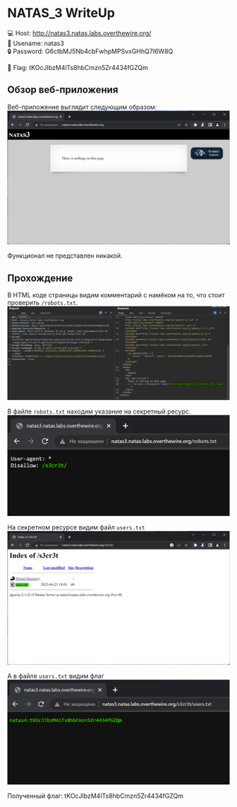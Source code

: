 # NATAS_3 WriteUp
:computer: Host: <http://natas3.natas.labs.overthewire.org/>  
:bust_in_silhouette: Usename: natas3  
:lock: Password: G6ctbMJ5Nb4cbFwhpMPSvxGHhQ7I6W8Q

:triangular_flag_on_post: Flag: tKOcJIbzM4lTs8hbCmzn5Zr4434fGZQm

## Обзор веб-приложения
Веб-приложение выглядит следующим образом:
![Скриншот веб-приложения](./img/natas3/natas3_0.png)

Функционал не представлен никакой.

## Прохождение
В HTML коде страницы видим комментарий с намёком на то, что стоит проверить ``/robots.txt``.
![Код страницы](img/natas3/natas3_1.png)

В файле ``robots.txt`` находим указание на секретный ресурс.
![Файл /robots.txt](img/natas3/natas3_2.png)

На секретном ресурсе видим файл ``users.txt``
![Содержимое секретного ресурса](img/natas3/natas3_3.png)

А в файле ``users.txt`` видим флаг
![Файл users.txt](img/natas3/natas3_4.png)


Полученный флаг: tKOcJIbzM4lTs8hbCmzn5Zr4434fGZQm